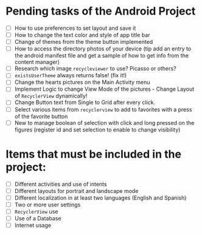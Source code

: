 # Pending tasks of the Android Project
- [ ] How to use preferences to set layout and save it
- [ ] How to change the text color and style of app title bar
- [ ] Change of themes from the theme button implemented
- [ ] How to access the directory photos of your device (tip add an entry to the android manifest file and get a sample of how to get info from the content manager) 
- [ ] Research which image `recycleviewer` to use? Picasso or others?
- [ ] `existsUserTheme` always returns false! (fix it!)
- [ ] Change the hearts pictures on the Main Activity menu
- [ ] Implement Logic to change View Mode of the pictures - Change Layout of `RecyclerView` dynamically!
- [ ] Change Button text from Single to Grid after every click.
- [ ] Select various items from `recyclerview` to add to favorites with a press of the favorite button
- [ ] New to manage boolean of selection with click and long pressed on the figures (register id and set selection to enable to change visibility)

# Items that must be included in the project:
- [ ] Different activities and use of intents
- [ ] Different layouts for portrait and landscape mode
- [ ] Different localization in at least two languages (English and Spanish)
- [ ] Two or more user settings
- [ ] `RecyclerView` use
- [ ] Use of a Database
- [ ] Internet usage
